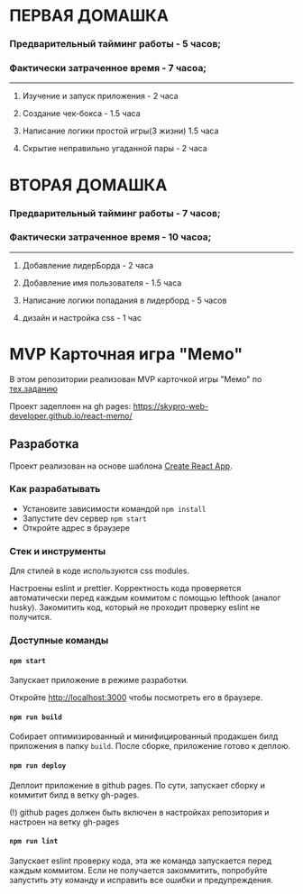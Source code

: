 # ПЕРВАЯ ДОМАШКА

### Предварительный тайминг работы - 5 часов;

### Фактически затраченное время - 7 часоа;

---

1. Изучение и запуск приложения - 2 часа

2. Создание чек-бокса - 1.5 часа

3. Написание логики простой игры(3 жизни) 1.5 часа

4. Скрытие неправильно угаданной пары - 2 часа

# ВТОРАЯ ДОМАШКА

### Предварительный тайминг работы - 7 часов;

### Фактически затраченное время - 10 часоа;

---

1. Добавление лидерБорда - 2 часа

2. Добавление имя пользователя - 1.5 часа

3. Написание логики попадания в лидерборд - 5 часов

4. дизайн и настройка css - 1 час

# MVP Карточная игра "Мемо"

В этом репозитории реализован MVP карточкой игры "Мемо" по [тех.заданию](./docs/mvp-spec.md)

Проект задеплоен на gh pages:
https://skypro-web-developer.github.io/react-memo/

## Разработка

Проект реализован на основе шаблона [Create React App](https://github.com/facebook/create-react-app).

### Как разрабатывать

- Установите зависимости командой `npm install`
- Запустите dev сервер `npm start`
- Откройте адрес в браузере

### Стек и инструменты

Для стилей в коде используются css modules.

Настроены eslint и prettier. Корректность кода проверяется автоматически перед каждым коммитом с помощью lefthook (аналог husky). Закомитить код, который не проходит проверку eslint не получится.

### Доступные команды

#### `npm start`

Запускает приложение в режиме разработки.

Откройте [http://localhost:3000](http://localhost:3000) чтобы посмотреть его в браузере.

#### `npm run build`

Собирает оптимизированный и минифицированный продакшен билд приложения в папку `build`.
После сборке, приложение готово к деплою.

#### `npm run deploy`

Деплоит приложение в github pages. По сути, запускает сборку и коммитит билд в ветку gh-pages.

(!) github pages должен быть включен в настройках репозитория и настроен на ветку gh-pages

#### `npm run lint`

Запускает eslint проверку кода, эта же команда запускается перед каждым коммитом.
Если не получается закоммитить, попробуйте запустить эту команду и исправить все ошибки и предупреждения.
